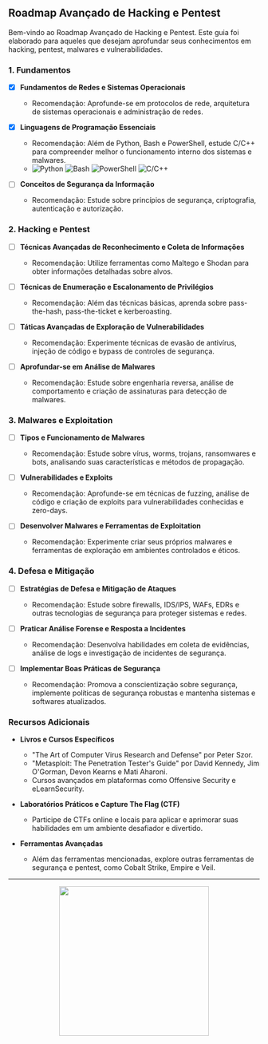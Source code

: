 ## Roadmap Avançado de Hacking e Pentest

Bem-vindo ao Roadmap Avançado de Hacking e Pentest. Este guia foi elaborado para aqueles que desejam aprofundar seus conhecimentos em hacking, pentest, malwares e vulnerabilidades.

### 1. Fundamentos

- [X] **Fundamentos de Redes e Sistemas Operacionais**
  - Recomendação: Aprofunde-se em protocolos de rede, arquitetura de sistemas operacionais e administração de redes.

- [X] **Linguagens de Programação Essenciais**
  - Recomendação: Além de Python, Bash e PowerShell, estude C/C++ para compreender melhor o funcionamento interno dos sistemas e malwares.
  - ![Python](https://img.shields.io/badge/-Python-3776AB?style=flat-square&logo=python&logoColor=white) ![Bash](https://img.shields.io/badge/-Bash-4EAA25?style=flat-square&logo=gnu-bash&logoColor=white) ![PowerShell](https://img.shields.io/badge/-PowerShell-5391FE?style=flat-square&logo=powershell&logoColor=white) ![C/C++](https://img.shields.io/badge/-C%2FC%2B%2B-00599C?style=flat-square&logo=c%2B%2B&logoColor=white)

- [ ] **Conceitos de Segurança da Informação**
  - Recomendação: Estude sobre princípios de segurança, criptografia, autenticação e autorização.

### 2. Hacking e Pentest

- [ ] **Técnicas Avançadas de Reconhecimento e Coleta de Informações**
  - Recomendação: Utilize ferramentas como Maltego e Shodan para obter informações detalhadas sobre alvos.

- [ ] **Técnicas de Enumeração e Escalonamento de Privilégios**
  - Recomendação: Além das técnicas básicas, aprenda sobre pass-the-hash, pass-the-ticket e kerberoasting.

- [ ] **Táticas Avançadas de Exploração de Vulnerabilidades**
  - Recomendação: Experimente técnicas de evasão de antivírus, injeção de código e bypass de controles de segurança.

- [ ] **Aprofundar-se em Análise de Malwares**
  - Recomendação: Estude sobre engenharia reversa, análise de comportamento e criação de assinaturas para detecção de malwares.

### 3. Malwares e Exploitation

- [ ] **Tipos e Funcionamento de Malwares**
  - Recomendação: Estude sobre vírus, worms, trojans, ransomwares e bots, analisando suas características e métodos de propagação.

- [ ] **Vulnerabilidades e Exploits**
  - Recomendação: Aprofunde-se em técnicas de fuzzing, análise de código e criação de exploits para vulnerabilidades conhecidas e zero-days.

- [ ] **Desenvolver Malwares e Ferramentas de Exploitation**
  - Recomendação: Experimente criar seus próprios malwares e ferramentas de exploração em ambientes controlados e éticos.

### 4. Defesa e Mitigação

- [ ] **Estratégias de Defesa e Mitigação de Ataques**
  - Recomendação: Estude sobre firewalls, IDS/IPS, WAFs, EDRs e outras tecnologias de segurança para proteger sistemas e redes.

- [ ] **Praticar Análise Forense e Resposta a Incidentes**
  - Recomendação: Desenvolva habilidades em coleta de evidências, análise de logs e investigação de incidentes de segurança.

- [ ] **Implementar Boas Práticas de Segurança**
  - Recomendação: Promova a conscientização sobre segurança, implemente políticas de segurança robustas e mantenha sistemas e softwares atualizados.


### Recursos Adicionais

- **Livros e Cursos Específicos**
  - "The Art of Computer Virus Research and Defense" por Peter Szor.
  - "Metasploit: The Penetration Tester's Guide" por David Kennedy, Jim O'Gorman, Devon Kearns e Mati Aharoni.
  - Cursos avançados em plataformas como Offensive Security e eLearnSecurity.
  
- **Laboratórios Práticos e Capture The Flag (CTF)**
  - Participe de CTFs online e locais para aplicar e aprimorar suas habilidades em um ambiente desafiador e divertido.
  
- **Ferramentas Avançadas**
  - Além das ferramentas mencionadas, explore outras ferramentas de segurança e pentest, como Cobalt Strike, Empire e Veil.

---

<div align="center">
  <img src="https://media.giphy.com/media/LmNwrBhejkK9EFP504/giphy.gif" width="300" />
</div>
